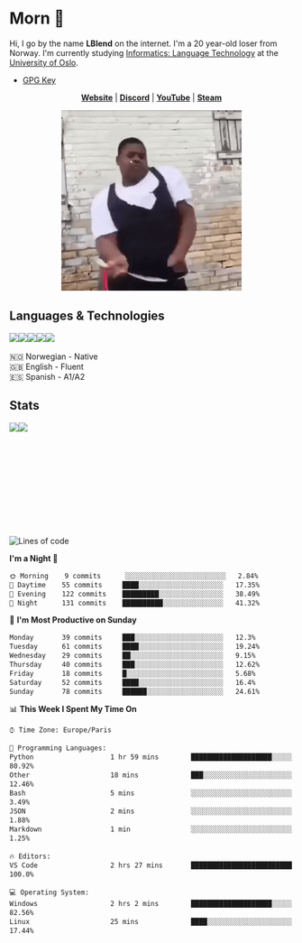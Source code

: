 # Morn 👋

Hi, I go by the name **LBlend** on the internet. I'm a 20 year-old loser from Norway. I'm currently studying [Informatics: Language Technology](https://translate.google.no/translate?sl=auto&tl=en&u=https%3A%2F%2Fwww.uio.no%2Fstudier%2Fprogram%2Finformatikk-sprakteknologi%2Findex.html) at the [University of Oslo](https://www.uio.no/english/).

* [GPG Key](https://gist.github.com/LBlend/01074be02600b957f5e4e3b4389b27d9)

<p align="center">
  <strong><a href="https://lblend.moe">Website</a></strong> |
  <strong><a href="https://discord.com/users/170506717140877312">Discord</a></strong> |
  <strong><a href="https://www.youtube.com/channel/UCBXEB_WzQIzF98gMNw8xAEQ">YouTube</a></strong> |
  <strong><a href="https://steamcommunity.com/id/lblend">Steam</a></strong>
</p>

<div align="center">
  <img src="https://raw.githubusercontent.com/LBlend/LBlend/master/dance.gif">
</div>

## Languages & Technologies

<a href="https://www.python.org/"><img src="https://img.shields.io/badge/python%20-%2314354C.svg?&style=for-the-badge&logo=python&logoColor=white"/></a><a href="https://en.wikipedia.org/wiki/HTML5"><img src="https://img.shields.io/badge/html5%20-%23E34F26.svg?&style=for-the-badge&logo=html5&logoColor=white"/></a><a href="https://en.wikipedia.org/wiki/Cascading_Style_Sheets"><img src="https://img.shields.io/badge/css3%20-%231572B6.svg?&style=for-the-badge&logo=css3&logoColor=white"/></a><a href="https://www.mongodb.com/"><img src ="https://img.shields.io/badge/MongoDB-%234ea94b.svg?&style=for-the-badge&logo=mongodb&logoColor=white"/></a><a href="https://git-scm.com/"><img src="https://img.shields.io/badge/git%20-%23F05033.svg?&style=for-the-badge&logo=git&logoColor=white"/></a>

🇳🇴 Norwegian - Native
<br>
🇬🇧 English - Fluent
<br>
🇪🇸 Spanish - A1/A2


## Stats

<a href="https://github.com/LBlend">
  <img align="left" src="https://github-readme-stats.vercel.app/api?username=LBlend&show_icons=true&theme=tokyonight" />
</a>
<a href="https://github.com/LBlend">
  <img align="left" src="https://github-readme-stats.vercel.app/api/top-langs/?username=LBlend" />
</a>

<br />
<br />
<br />
<br />
<br />
<br />
<br />
<br />
<br />
<br />
<br />

<!--START_SECTION:waka-->
![Lines of code](https://img.shields.io/badge/From%20Hello%20World%20I%27ve%20Written-252353%20lines%20of%20code-blue)

**I'm a Night 🦉** 

```text
🌞 Morning    9 commits      ░░░░░░░░░░░░░░░░░░░░░░░░░   2.84% 
🌆 Daytime    55 commits     ████░░░░░░░░░░░░░░░░░░░░░   17.35% 
🌃 Evening    122 commits    █████████░░░░░░░░░░░░░░░░   38.49% 
🌙 Night      131 commits    ██████████░░░░░░░░░░░░░░░   41.32%

```
📅 **I'm Most Productive on Sunday** 

```text
Monday       39 commits     ███░░░░░░░░░░░░░░░░░░░░░░   12.3% 
Tuesday      61 commits     ████░░░░░░░░░░░░░░░░░░░░░   19.24% 
Wednesday    29 commits     ██░░░░░░░░░░░░░░░░░░░░░░░   9.15% 
Thursday     40 commits     ███░░░░░░░░░░░░░░░░░░░░░░   12.62% 
Friday       18 commits     █░░░░░░░░░░░░░░░░░░░░░░░░   5.68% 
Saturday     52 commits     ████░░░░░░░░░░░░░░░░░░░░░   16.4% 
Sunday       78 commits     ██████░░░░░░░░░░░░░░░░░░░   24.61%

```


📊 **This Week I Spent My Time On** 

```text
⌚︎ Time Zone: Europe/Paris

💬 Programming Languages: 
Python                   1 hr 59 mins        ████████████████████░░░░░   80.92% 
Other                    18 mins             ███░░░░░░░░░░░░░░░░░░░░░░   12.46% 
Bash                     5 mins              ░░░░░░░░░░░░░░░░░░░░░░░░░   3.49% 
JSON                     2 mins              ░░░░░░░░░░░░░░░░░░░░░░░░░   1.88% 
Markdown                 1 min               ░░░░░░░░░░░░░░░░░░░░░░░░░   1.25%

🔥 Editors: 
VS Code                  2 hrs 27 mins       █████████████████████████   100.0%

💻 Operating System: 
Windows                  2 hrs 2 mins        ████████████████████░░░░░   82.56% 
Linux                    25 mins             ████░░░░░░░░░░░░░░░░░░░░░   17.44%

```


<!--END_SECTION:waka-->
